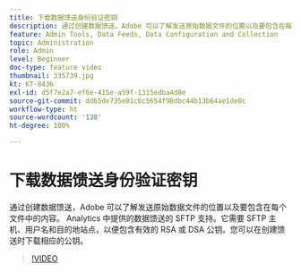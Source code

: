 ```yaml
---
title: 下载数据馈送身份验证密钥
description: 通过创建数据馈送，Adobe 可以了解发送原始数据文件的位置以及要包含在每个文件中的内容。 Analytics 中提供的数据馈送的 SFTP 支持。它需要 SFTP 主机、用户名和目的地站点，以便包含有效的 RSA 或 DSA 公钥。您可以在创建馈送时下载相应的公钥。
feature: Admin Tools, Data Feeds, Data Configuration and Collection
topic: Administration
role: Admin
level: Beginner
doc-type: feature video
thumbnail: 335739.jpg
kt: KT-8436
exl-id: d5f7e2a7-ef6e-415e-a59f-1315edba4d8e
source-git-commit: dd65de735e01c6c5654f98dbc44b13b64ae1de0c
workflow-type: ht
source-wordcount: '138'
ht-degree: 100%

---
```


# 下载数据馈送身份验证密钥

通过创建数据馈送，Adobe 可以了解发送原始数据文件的位置以及要包含在每个文件中的内容。 Analytics 中提供的数据馈送的 SFTP 支持。它需要 SFTP 主机、用户名和目的地站点，以便包含有效的 RSA 或 DSA 公钥。您可以在创建馈送时下载相应的公钥。


>[!VIDEO](https://video.tv.adobe.com/v/335739/?quality=12&learn=on)

